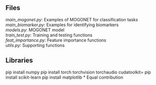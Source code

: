 ## Files
*main_mogonet.py*: Examples of MOGONET for classification tasks\
*main_biomarker.py*: Examples for identifying biomarkers\
*models.py*: MOGONET model\
*train_test.py*: Training and testing functions\
*feat_importance.py*: Feature importance functions\
*utils.py*: Supporting functions  
## Libraries   
pip install numpy
pip install torch torchvision torchaudio cudatoolkit=<your-cuda-version>
pip install scikit-learn
pip install matplotlib
\* Equal contribution
